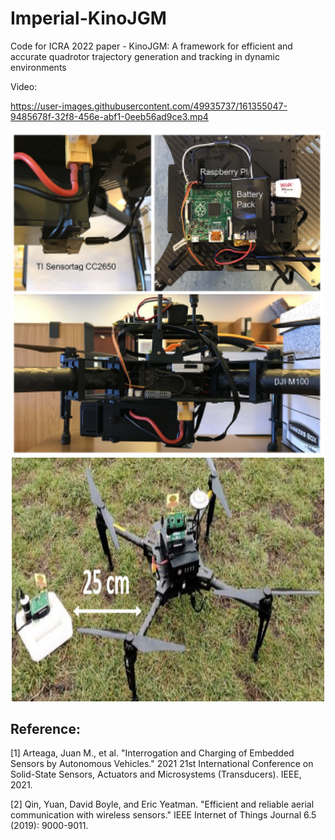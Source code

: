 # Imperial-KinoJGM
Code for ICRA 2022 paper - KinoJGM: A framework for efficient and accurate quadrotor trajectory generation and tracking in dynamic environments

Video:

https://user-images.githubusercontent.com/49935737/161355047-9485678f-32f8-456e-abf1-0eeb56ad9ce3.mp4



<p align="center">
  <img src="docs/wireless_sensors.jpg" width = "500" height = "519.7"/>
  <img src="docs/DJI_M100.jpg" width = "500" height = "390"/>
</p>

## Reference:
[1] Arteaga, Juan M., et al. "Interrogation and Charging of Embedded Sensors by Autonomous Vehicles." 2021 21st International Conference on Solid-State Sensors, Actuators and Microsystems (Transducers). IEEE, 2021.

[2] Qin, Yuan, David Boyle, and Eric Yeatman. "Efficient and reliable aerial communication with wireless sensors." IEEE Internet of Things Journal 6.5 (2019): 9000-9011.
